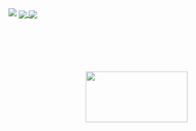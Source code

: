 <img src="https://github.com/ArthurMaverick/ArthurMaverick/blob/master/profile.png?raw=true"/>


<a href= "https://github.com/anuraghazra/github-readme-stats"> 
  <img align = "center" src ="https://github-readme-stats.vercel.app/api?username=ArthurMaverick&layout=compact&show_icons=true&title_color=5C2DAE&icon_color=5C2DAE"/> 
</a><a href= "https://github.com/anuraghazra/github-readme-stats"> 
 <img align = "center" src ="https://github-readme-stats.vercel.app/api/top-langs/?username=ArthurMaverick&layout=compact&show_icons=true&title_color=5C2DAE&icon_color=5C2DAE"/>
</a> 

<br/><br/><br/>


<h1 align="center"></h1>



<h1 align = "center">

 
</h1>

<h1 align = "center">
  <a  href="https://github.com/ArthurMaverick?tab=repositories">
    <img  src ="https://media.giphy.com/media/37rqeyH3hL4I6uvjNB/giphy.gif" width="200" height="100"/>
  </a> 

</h1>
